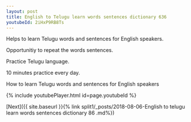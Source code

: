 ```yaml
---
layout: post
title: English to Telugu learn words sentences dictionary 636 
youtubeId: 2iHxP9RB8Ts
---
```

 
 
Helps to learn Telugu words and sentences for English speakers.

Opportunitiy to repeat the words sentences. 

Practice Telugu language. 
 
10 minutes practice every day. 
 
How to learn Telugu words and sentences for English speakers 
 
{% include youtubePlayer.html id=page.youtubeId %}
 
 
[Next]({{ site.baseurl }}{% link  split1/_posts/2018-08-06-English to telugu learn words sentences dictionary 86 .md%})
 
